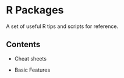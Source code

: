 # R Packages
A set of useful R tips and scripts for reference. 

## Contents

* Cheat sheets

* Basic Features
